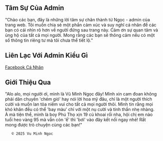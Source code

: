 ## Tâm Sự Của Admin

 "Chào các bạn, đây là những lời tâm sự chân thành từ Ngọc - admin của trang web. Tôi muốn chia sẻ một phần cảm xúc và suy nghĩ cá nhân để các bạn có cái nhìn rõ hơn về người đứng sau trang này. Cảm ơn sự quan tâm và ủng hộ của tất cả mọi người. Mong rằng các bạn sẽ thông cảm nếu có một số thông tin riêng tư mà tôi chưa thể tiết lộ."

## Liên Lạc Với Admin Kiểu Gì

 [Facebook Cá Nhân](https://www.facebook.com/share/1AiGXfGsXQ/?mibextid=wwXIfr)

## Giới Thiệu Qua 

"Alo alo, mọi người ơi, mình là Vũ Minh Ngọc đây! Mình xin cam đoan không phải dân chuyên 'chém gió' hay nói lời hoa mỹ đâu, chỉ là một người thích cười và muốn lan tỏa niềm vui cho tất cả mọi người thôi. Mình tin rằng mọi khó khăn đều có thể 'bay màu' chỉ với một nụ cười và tinh thần nhẹ nhàng. À mà tiện thể, mình là boy Phú Thọ xịn 19 củ khoai rồi nha, hội chị em nào tuổi heo vàng 95 mà vẫn còn 'ế' thì 'bơi' vào đây kết nối ngay nhé! Rất mong được trò chuyện cùng các bạn!"



       ©️ 2025 Vu Minh Ngoc
